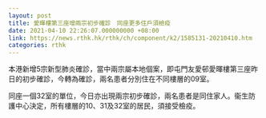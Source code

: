 ```yaml
---
layout: post
title: 愛暉樓第三座增兩宗初步確診　同座更多住戶須檢疫
date: 2021-04-10 22:26:07.000000000 +08:00
link: https://news.rthk.hk/rthk/ch/component/k2/1585131-20210410.htm
categories: rthk
---
```


本港新增5宗新型肺炎確診，當中兩宗屬本地個案，即屯門友愛邨愛暉樓第三座昨日的初步確診，今轉為確診，兩名患者分別住在不同樓層的09室。

同座一個32室的單位，今日亦出現兩宗初步確診，兩名患者是同住家人。衞生防護中心決定，所有樓層的10、31及32室的居民，須接受檢疫。

